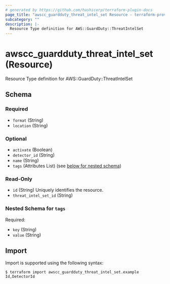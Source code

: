 ```yaml
---
# generated by https://github.com/hashicorp/terraform-plugin-docs
page_title: "awscc_guardduty_threat_intel_set Resource - terraform-provider-awscc"
subcategory: ""
description: |-
  Resource Type definition for AWS::GuardDuty::ThreatIntelSet
---
```


# awscc_guardduty_threat_intel_set (Resource)

Resource Type definition for AWS::GuardDuty::ThreatIntelSet



<!-- schema generated by tfplugindocs -->
## Schema

### Required

- `format` (String)
- `location` (String)

### Optional

- `activate` (Boolean)
- `detector_id` (String)
- `name` (String)
- `tags` (Attributes List) (see [below for nested schema](#nestedatt--tags))

### Read-Only

- `id` (String) Uniquely identifies the resource.
- `threat_intel_set_id` (String)

<a id="nestedatt--tags"></a>
### Nested Schema for `tags`

Required:

- `key` (String)
- `value` (String)

## Import

Import is supported using the following syntax:

```shell
$ terraform import awscc_guardduty_threat_intel_set.example Id,DetectorId
```
